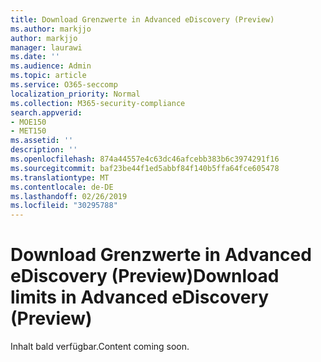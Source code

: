 ```yaml
---
title: Download Grenzwerte in Advanced eDiscovery (Preview)
ms.author: markjjo
author: markjjo
manager: laurawi
ms.date: ''
ms.audience: Admin
ms.topic: article
ms.service: O365-seccomp
localization_priority: Normal
ms.collection: M365-security-compliance
search.appverid:
- MOE150
- MET150
ms.assetid: ''
description: ''
ms.openlocfilehash: 874a44557e4c63dc46afcebb383b6c3974291f16
ms.sourcegitcommit: baf23be44f1ed5abbf84f140b5ffa64fce605478
ms.translationtype: MT
ms.contentlocale: de-DE
ms.lasthandoff: 02/26/2019
ms.locfileid: "30295788"
---
```

# <a name="download-limits-in-advanced-ediscovery-preview"></a><span data-ttu-id="27956-102">Download Grenzwerte in Advanced eDiscovery (Preview)</span><span class="sxs-lookup"><span data-stu-id="27956-102">Download limits in Advanced eDiscovery (Preview)</span></span>

<span data-ttu-id="27956-103">Inhalt bald verfügbar.</span><span class="sxs-lookup"><span data-stu-id="27956-103">Content coming soon.</span></span>